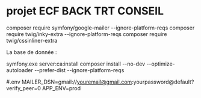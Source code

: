 # projet ECF BACK TRT CONSEIL 

composer require symfony/google-mailer --ignore-platform-reqs
composer require twig/inky-extra --ignore-platform-reqs
composer require twig/cssinliner-extra

La base de donnée :


symfony.exe server:ca:install 
composer install --no-dev --optimize-autoloader --prefer-dist  --ignore-platform-reqs

#.env
MAILER_DSN=gmail://youremail@gmail.com:yourpassword@default?verify_peer=0
APP_ENV=prod 